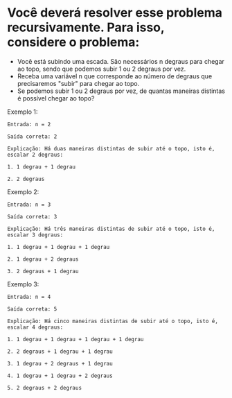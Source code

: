 # Você deverá resolver esse problema recursivamente. Para isso, considere o problema:

- Você está subindo uma escada. São necessários n degraus para chegar ao topo, sendo que podemos subir 1 ou 2 degraus por vez.
- Receba uma variável n que corresponde ao número de degraus que precisaremos "subir" para chegar ao topo.
- Se podemos subir 1 ou 2 degraus por vez, de quantas maneiras distintas é possível chegar ao topo?

Exemplo 1:
```
Entrada: n = 2

Saída correta: 2

Explicação: Há duas maneiras distintas de subir até o topo, isto é, escalar 2 degraus:

1. 1 degrau + 1 degrau

2. 2 degraus
```
Exemplo 2:
```
Entrada: n = 3

Saída correta: 3

Explicação: Há três maneiras distintas de subir até o topo, isto é, escalar 3 degraus:

1. 1 degrau + 1 degrau + 1 degrau

2. 1 degrau + 2 degraus

3. 2 degraus + 1 degrau
```
Exemplo 3:
```
Entrada: n = 4

Saída correta: 5

Explicação: Há cinco maneiras distintas de subir até o topo, isto é, escalar 4 degraus:

1. 1 degrau + 1 degrau + 1 degrau + 1 degrau

2. 2 degraus + 1 degrau + 1 degrau

3. 1 degrau + 2 degraus + 1 degrau

4. 1 degrau + 1 degrau + 2 degraus

5. 2 degraus + 2 degraus
```